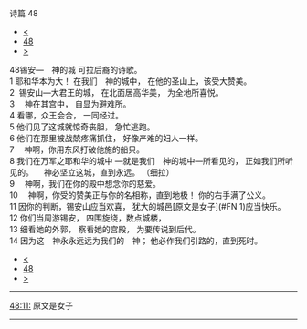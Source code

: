 ﻿





 诗篇 48




* [<](bible/PSA047.md)
* [48](bible/PSA.md)
* [>](bible/PSA049.md)



 
48锡安—　神的城 可拉后裔的诗歌。  
1 耶和华本为大！ 在我们　神的城中， 在他的圣山上，该受大赞美。  
2  锡安山—大君王的城， 在北面居高华美， 为全地所喜悦。  
3 　神在其宫中， 自显为避难所。     
4 看哪，众王会合， 一同经过。  
5 他们见了这城就惊奇丧胆， 急忙逃跑。  
6 他们在那里被战兢疼痛抓住， 好像产难的妇人一样。  
7 　神啊，你用东风打破他施的船只。  
8 我们在万军之耶和华的城中 —就是我们　神的城中—所看见的， 正如我们所听见的。 　神必坚立这城，直到永远。 （细拉）      
9 　神啊，我们在你的殿中想念你的慈爱。  
10 　神啊，你受的赞美正与你的名相称，直到地极！ 你的右手满了公义。  
11 因你的判断，锡安山应当欢喜， 犹大的城邑[原文是女子](#FN
1)应当快乐。     
12 你们当周游锡安， 四围旋绕，数点城楼，  
13 细看她的外郭， 察看她的宫殿， 为要传说到后代。  
14 因为这　神永永远远为我们的　神； 他必作我们引路的，直到死时。 
* [<](bible/PSA047.md)
* [48](bible/PSA.md)
* [>](bible/PSA049.md)





---


[48:11:](#V11)
原文是女子




---









